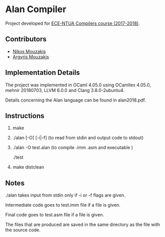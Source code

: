 # Alan Compiler

Project developed for [ECE-NTUA Compilers course (2017-2018)](https://courses.softlab.ntua.gr/compilers/2018a/).

## Contributors

* [Nikos Mouzakis](https://github.com/nim1821)
* [Argyris Mouzakis](https://github.com/argymouz)

## Implementation Details

The project was implemented in OCaml 4.05.0 using OCamllex 4.05.0, mehnir 20180703, LLVM 6.0.0 and Clang 3.8.0-2ubuntu4.

Details concerning the Alan language can be found in alan2018.pdf.

## Instructions

1) make

2) ./alan [-O] [-i|-f] (to read from stdin and output code to stdout)

3) ./alan -O test.alan (to compile .imm .asm and executable )

   ./test

4) make distclean

## Notes

./alan takes input from stdin only if -i or -f flags are given.

Intermediate code goes to test.imm file if a file is given.

Final code goes to test.asm file if a file is given.

The files that are produced are saved in the same directory as the file with the source code.
